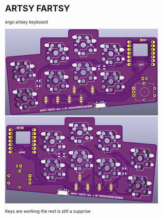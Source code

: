 # ARTSY FARTSY
ergo artsey keyboard

![alt text](https://github.com/GroooveBob/artsyfartsy/blob/main/pic/artsyfartsytop.png)
![alt text](https://github.com/GroooveBob/artsyfartsy/blob/main/pic/artsyfartsybottom.png)

Keys are working the rest is still a supprise 
